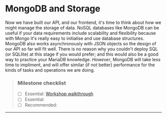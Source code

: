 # MongoDB and Storage

Now we have built our API, and our frontend, it's time to think about how we might manage the storage of data. NoSQL databases like MongoDB can be useful if your data requirements include scalability and flexibility because with Mongo it's really easy to initialise and use database structures. MongoDB also works asynchronously with JSON objects so the design of our API so far will fit well. There is no reason why you couldn't deploy SQL (or SQLlite) at this stage if you would prefer; and this would also be a good way to practice your MariaDB knowledge. *However*, MongoDB will take less time to impliment, and will offer similar (if not better) performance for the kinds of tasks and operations we are doing.  

> ### Milestone checklist
> - [ ] Essential: [Workshop walkthrough](videos/7.ogg)
> - [ ] Essential: 
> - [ ] Recommended:
***
